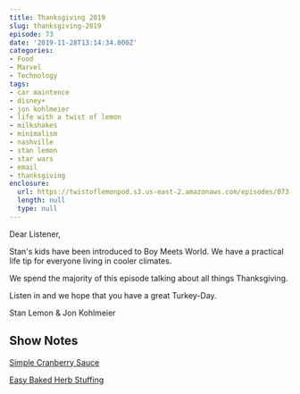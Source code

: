 ```yaml
---
title: Thanksgiving 2019
slug: thanksgiving-2019
episode: 73
date: '2019-11-28T13:14:34.000Z'
categories:
- Food
- Marvel
- Technology
tags:
- car maintence
- disney+
- jon kohlmeier
- life with a twist of lemon
- milkshakes
- minimalism
- nashville
- stan lemon
- star wars
- email
- thanksgiving
enclosure:
  url: https://twistoflemonpod.s3.us-east-2.amazonaws.com/episodes/073-lwatol-20191128.mp3
  length: null
  type: null
---
```


Dear Listener,

Stan's kids have been introduced to Boy Meets World. We have a practical life tip for everyone living in cooler climates.

We spend the majority of this episode talking about all things Thanksgiving.

Listen in and we hope that you have a great Turkey-Day.

Stan Lemon & Jon Kohlmeier

## Show Notes

[Simple Cranberry Sauce](https://www.americastestkitchen.com/recipes/1504-simple-cranberry-sauce?sqn=9h6GHzMo5273Vv/9tnk2t3saoYMkKsjUK9WYmiL1cx4=)

[Easy Baked Herb Stuffing](https://www.177milkstreet.com/recipes/classic-herbed-stuffing?utm_source=Christopher+Kimball’s+Milk+Street&utm_campaign=9abf7d76db-SwearingHillNews_2016_11_15&utm_medium=email&utm_term=0_c373980eee-9abf7d76db-115634517&mc_cid=9abf7d76db&mc_eid=ae22fe9a8e)
